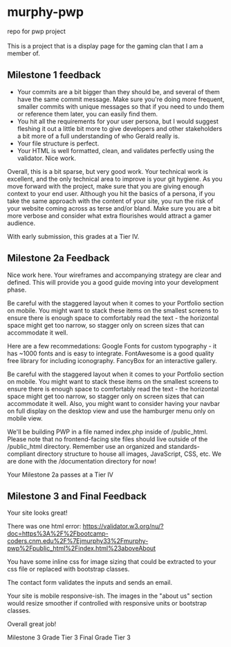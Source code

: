# murphy-pwp
repo for pwp project <br> <br>
This is a project that is a display page for the 
gaming clan that I am a member of.

## Milestone 1 feedback

* Your commits are a bit bigger than they should be, and several of them have the same commit message.  Make sure you're doing more frequent, smaller commits with unique messages so that if you need to undo them or reference them later, you can easily find them.
* You hit all the requirements for your user persona, but I would suggest fleshing it out a little bit more to give developers and other stakeholders a bit more of a full understanding of who Gerald really is.  
* Your file structure is perfect.
* Your HTML is well formatted, clean, and validates perfectly using the validator.  Nice work.

Overall, this is a bit sparse, but very good work.  Your technical work is excellent, and the only technical area to improve is your git hygiene.  As you move forward with the project, make sure that you are giving enough context to your end user.  Although you hit the basics of a persona, if you take the same approach with the content of your site, you run the risk of your website coming across as terse and/or bland.  Make sure you are a bit more verbose and consider what extra flourishes would attract a gamer audience.

With early submission, this grades at a Tier IV.

## Milestone 2a Feedback

Nice work here. Your wireframes and accompanying strategy are clear and defined. This will provide you a good guide moving into your development phase.

Be careful with the staggered layout when it comes to your Portfolio section on mobile. You might want to stack these items on the smallest screens to ensure there is enough space to comfortably read the text - the horizontal space might get too narrow, so stagger only on screen sizes that can accommodate it well.

Here are a few recommedations:
Google Fonts for custom typography - it has ~1000 fonts and is easy to integrate.
FontAwesome is a good quality free library for including iconography.
FancyBox for an interactive gallery.


Be careful with the staggered layout when it comes to your Portfolio section on mobile. You might want to stack these items on the smallest screens to ensure there is enough space to comfortably read the text - the horizontal space might get too narrow, so stagger only on screen sizes that can accommodate it well. Also, you might want to consider having your navbar on full display on the desktop view and use the hamburger menu only on mobile view.

We'll be building PWP in a file named index.php inside of /public_html. Please note that no frontend-facing site files should live outside of the /public_html directory. Remember use an organized and standards-compliant directory structure to house all images, JavaScript, CSS, etc. We are done with the /documentation directory for now!

Your Milestone 2a passes at a Tier IV

## Milestone 3 and Final Feedback

Your site looks great!

There was one html error:
https://validator.w3.org/nu/?doc=https%3A%2F%2Fbootcamp-coders.cnm.edu%2F%7Ejmurphy33%2Fmurphy-pwp%2Fpublic_html%2Findex.html%23aboveAbout

You have some inline css for image sizing that could be extracted to your css file or replaced with bootstrap classes.

The contact form validates the inputs and sends an email.

Your site is mobile responsive-ish.  The images in the "about us" section would resize smoother if controlled with responsive units or bootstrap classes.

Overall great job!

Milestone 3 Grade Tier 3
Final Grade Tier 3
